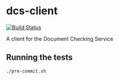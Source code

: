# dcs-client

[![Build Status](https://travis-ci.org/alphagov/dcs-client.svg?branch=master)](https://travis-ci.org/alphagov/dcs-client)

A client for the Document Checking Service

## Running the tests

`./pre-commit.sh`

